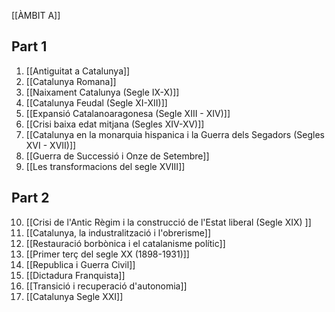 [[ÀMBIT A]]
## Part 1

1. [[Antiguitat a Catalunya]]
2. [[Catalunya Romana]]
3. [[Naixament Catalunya (Segle IX-X)]]
4. [[Catalunya Feudal (Segle XI-XII)]]
5. [[Expansió Catalanoaragonesa (Segle XIII - XIV)]]
6. [[Crisi baixa edat mitjana (Segles XIV-XV)]]
7. [[Catalunya en la monarquia hispanica i la Guerra dels Segadors (Segles XVI - XVII)]]
8. [[Guerra de Successió i Onze de Setembre]]
9. [[Les transformacions del segle XVIII]]

## Part 2

10. [[Crisi de l'Antic Règim i la construcció de l'Estat liberal (Segle XIX) ]]
11. [[Catalunya, la industralització i l'obrerisme]]
12. [[Restauració borbònica i el catalanisme polític]]
13. [[Primer terç del segle XX (1898-1931)]]
14. [[Republica i Guerra Civil]]
15. [[Dictadura Franquista]]
16. [[Transició i recuperació d'autonomia]]
17. [[Catalunya Segle XXI]]